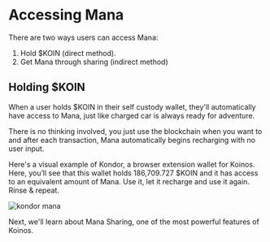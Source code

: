# Accessing Mana

There are two ways users can access Mana:

1. Hold $KOIN (direct method).
2. Get Mana through sharing (indirect method)

## Holding $KOIN

When a user holds $KOIN in their self custody wallet, they'll automatically have access to Mana, just like charged car is always ready for adventure. 

There is no thinking involved, you just use the blockchain when you want to and after each transaction, Mana automatically begins recharging with no user input.

Here's a visual example of Kondor, a browser extension wallet for Koinos. Here, you’ll see that this wallet holds 186,709.727 $KOIN and it has access to an equivalent amount of Mana. Use it, let it recharge and use it again. Rinse & repeat.

![kondor mana](/images/kondor-mana.png "Mana shown in Kondor")

Next, we'll learn about Mana Sharing, one of the most powerful features of Koinos.
